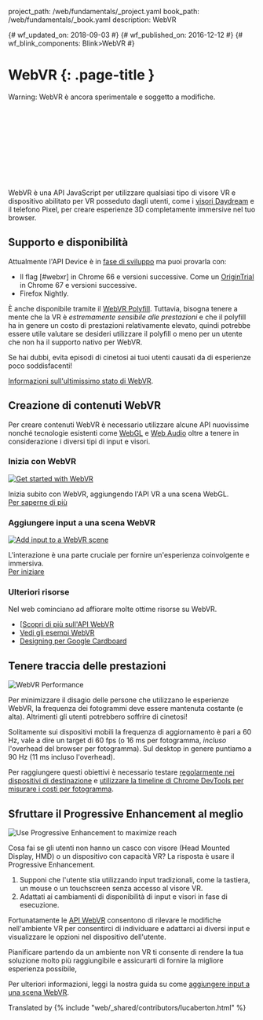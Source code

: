 project_path: /web/fundamentals/_project.yaml
book_path: /web/fundamentals/_book.yaml
description: WebVR

{# wf_updated_on: 2018-09-03 #}
{# wf_published_on: 2016-12-12 #}
{# wf_blink_components: Blink>WebVR #}

# WebVR {: .page-title }

Warning: WebVR è ancora sperimentale e soggetto a modifiche.

<div class="video-wrapper">
<iframe class="devsite-embedded-youtube-video" data-video-id="jT2mR9WzJ7Y"
data-autohide="1" data-showinfo="0" frameborder="0" allowfullscreen>
  </iframe>
</div>

WebVR è una API JavaScript per utilizzare qualsiasi tipo di visore VR e dispositivo
abilitato per VR posseduto dagli utenti, come i [visori
Daydream](https://vr.google.com/daydream/) e il telefono Pixel, per creare
esperienze 3D completamente immersive nel tuo browser.

<div class="clearfix"></div>

## Supporto e disponibilità

Attualmente l'API Device è in [fase di
sviluppo](https://www.chromestatus.com/features/5680169905815552) ma puoi
provarla con:

- Il flag [#webxr] in Chrome 66 e versioni successive.
Come un [OriginTrial](https://github.com/jpchase/OriginTrials/blob/gh-pages/developer-guide.md) in Chrome 67
e versioni successive.
- Firefox Nightly.

È anche disponibile
tramite il [WebVR Polyfill](https://github.com/googlevr/webvr-polyfill).
Tuttavia, bisogna tenere a mente
che la VR è *estremamente sensibile alle prestazioni* e che il polyfill ha in
genere un costo di prestazioni relativamente elevato, quindi potrebbe essere
utile valutare se desideri utilizzare il polyfill o meno per un utente che
non ha il supporto nativo per WebVR.

Se hai dubbi, evita episodi di cinetosi ai tuoi utenti causati da
di esperienze poco soddisfacenti!

[Informazioni sull'ultimissimo stato di WebVR](./status/).

## Creazione di contenuti WebVR

Per creare contenuti WebVR è necessario utilizzare alcune API nuovissime nonché
tecnologie esistenti come
[WebGL](https://developer.mozilla.org/en-US/docs/Web/API/WebGL_API/Tutorial) e
[Web Audio](https://developer.mozilla.org/en-US/docs/Web/API/Web_Audio_API)
oltre a tenere in considerazione i diversi tipi di input e visori.

<div class="attempt-left">
  <h3>Inizia con WebVR</h3>
  <a href="./getting-started-with-webvr/">
    <img src="img/getting-started-with-webvr.jpg" alt="Get started with WebVR">
  </a>
<p>Inizia subito con WebVR, aggiungendo l'API VR a una scena WebGL.
<br> <a href="./getting-started-with-webvr/">Per saperne di più</a></p>
</div>
<div class="attempt-right">
  <h3>Aggiungere input a una scena WebVR</h3>
  <a href="./adding-input-to-a-webvr-scene/">
<img src="img/adding-input-to-a-webvr-scene.jpg" alt="Add input to a WebVR
scene">
  </a>
<p>L'interazione è una parte cruciale per fornire un'esperienza coinvolgente
e immersiva. <br> <a href="./adding-input-to-a-webvr-scene/">Per
iniziare</a></p>
</div>

<div class="clearfix"></div>

### Ulteriori risorse

Nel web cominciano ad affiorare molte ottime risorse su WebVR.

- [[Scopri di più sull'API
WebVR](https://developer.mozilla.org/en-US/docs/Web/API/WebVR_API)
- [Vedi gli esempi WebVR](https://webvr.info/samples/)
- [Designing per Google
Cardboard](https://www.google.com/design/spec-vr/designing-for-google-cardboard/a-new-dimension.html)

## Tenere traccia delle prestazioni

<img src="img/oce.png" class="attempt-right" alt="WebVR Performance">

Per minimizzare il disagio delle persone che utilizzano le esperienze WebVR,
la frequenza dei fotogrammi deve essere mantenuta costante (e alta). Altrimenti
gli utenti potrebbero soffrire di cinetosi!

Solitamente sui dispositivi mobili la frequenza di aggiornamento è pari a 60 Hz,
vale a dire un target di 60 fps (o 16 ms per fotogramma, *incluso* l'overhead
del browser per fotogramma). Sul desktop in genere puntiamo a 90 Hz (11 ms incluso
l'overhead).

Per raggiungere questi obiettivi è necessario testare [regolarmente nei
dispositivi di destinazione](/web/tools/chrome-devtools/remote-debugging/) e
[utilizzare la timeline di Chrome DevTools per misurare i costi per
fotogramma](/web/tools/chrome-devtools/evaluate-performance/timeline-tool).

## Sfruttare il Progressive Enhancement al meglio

<img src="img/touch-input.png" class="attempt-right" alt="Use Progressive
Enhancement to maximize reach">

Cosa fai se gli utenti non hanno un casco con visore (Head Mounted Display, HMD) o
un dispositivo con capacità VR? La risposta è usare il Progressive
Enhancement.

1. Supponi che l'utente stia utilizzando input tradizionali, come la
tastiera, un mouse o un touchscreen senza accesso al visore VR.
2. Adattati ai cambiamenti di disponibilità di input e visori in fase di
esecuzione.

Fortunatamente le [API
WebVR](https://developer.mozilla.org/en-US/docs/Web/API/WebVR_API) consentono di
rilevare le modifiche nell'ambiente VR per consentirci di individuare e
adattarci ai diversi input e visualizzare le opzioni nel
dispositivo dell'utente.

Pianificare partendo da un ambiente non VR ti consente di rendere la tua soluzione molto più
raggiungibile e assicurarti di fornire la migliore esperienza possibile,


Per ulteriori informazioni, leggi la nostra guida su come [aggiungere input a una
scena WebVR](./adding-input-to-a-webvr-scene/).

Translated by
{% include "web/_shared/contributors/lucaberton.html" %}
